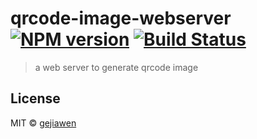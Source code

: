 # qrcode-image-webserver [![NPM version](https://badge.fury.io/js/qrcode-image-webserver.svg)](https://npmjs.org/package/qrcode-image-webserver) [![Build Status](https://travis-ci.org/gejiawen/qrcode-image-webserver.svg?branch=master)](https://travis-ci.org/gejiawen/qrcode-image-webserver)

> a web server to generate qrcode image

## License

MIT © [gejiawen](http://blog.gejiawen.com)
